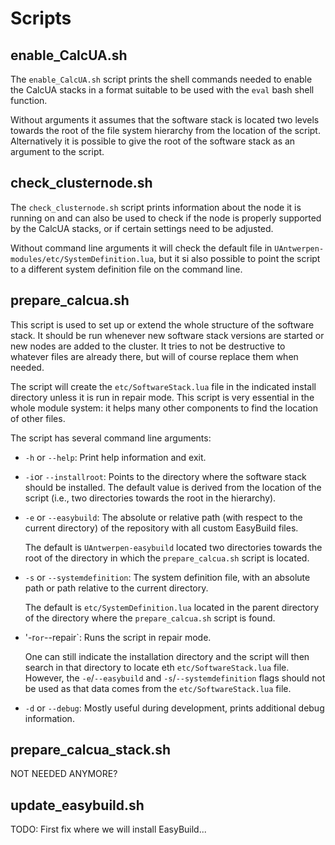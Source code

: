 # Scripts

## enable_CalcUA.sh

The `enable_CalcUA.sh` script prints the shell commands needed to enable the CalcUA
stacks in a format suitable to be used with the `eval` bash shell function.

Without arguments it assumes that the software stack is located two levels towards the
root of the file system hierarchy from the location of the script. Alternatively it
is possible to give the root of the software stack as an argument to the script.


## check_clusternode.sh

The `check_clusternode.sh` script prints information about the node it is running on and 
can also be used to check if the node is properly supported by the CalcUA stacks,
or if certain settings need to be adjusted.

Without command line arguments it will check the default file in `UAntwerpen-modules/etc/SystemDefinition.lua`,
but it si also possible to point the script to a different system definition file on the command line.

## prepare_calcua.sh

This script is used to set up or extend the whole structure of the software stack.
It should be run whenever new software stack versions are started or new nodes are added
to the cluster. It tries to not be destructive to whatever files are already there, but
will of course replace them when needed.

The script will create the `etc/SoftwareStack.lua` file in the indicated install directory
unless it is run in repair mode. This script is very essential in the whole module system:
it helps many other components to find the location of other files.

The script has several command line arguments:

- `-h` or `--help`: Print help information and exit.

- `-i`or `--installroot`: Points to the directory where the software stack should be
  installed. The default value is derived from the location of the script (i.e., two
  directories towards the root in the hierarchy).

- `-e` or `--easybuild`: The absolute or relative path (with respect to the current
  directory) of the repository with all custom EasyBuild files.

  The default is `UAntwerpen-easybuild` located two directories towards the root of
  the directory in which the `prepare_calcua.sh` script is located.

-  `-s` or `--systemdefinition`: The system definition file, with an absolute path or
   path relative to the current directory.

   The default is `etc/SystemDefinition.lua` located in the parent directory of the
   directory where the `prepare_calcua.sh` script is found.
  
- '-r` or `--repair`: Runs the script in repair mode.

  One can still indicate the installation directory and the script will then search in that
  directory to locate eth `etc/SoftwareStack.lua` file. However, the `-e`/`--easybuild`
  and `-s`/`--systemdefinition` flags should not be used as that data comes from the
  `etc/SoftwareStack.lua` file.


- `-d` or `--debug`: Mostly useful during development, prints additional debug information.


## prepare_calcua_stack.sh

NOT NEEDED ANYMORE?

## update_easybuild.sh

TODO: First fix where we will install EasyBuild...


